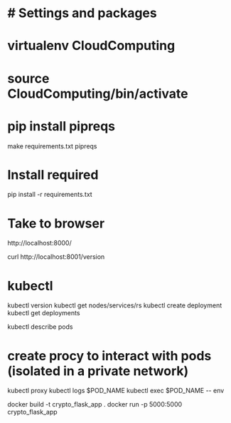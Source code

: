 
# # Settings and packages
# virtualenv CloudComputing
# source CloudComputing/bin/activate

# pip install pipreqs
make requirements.txt
pipreqs
# Install required
pip install -r requirements.txt

# Take to browser
http://localhost:8000/ 

curl http://localhost:8001/version

# kubectl
kubectl version
kubectl get nodes/services/rs
kubectl create deployment
kubectl get deployments

kubectl describe pods
# create procy to interact with pods (isolated in a private network)
kubectl proxy
kubectl logs $POD_NAME
kubectl exec $POD_NAME -- env

docker build -t crypto_flask_app .
docker run -p 5000:5000 crypto_flask_app